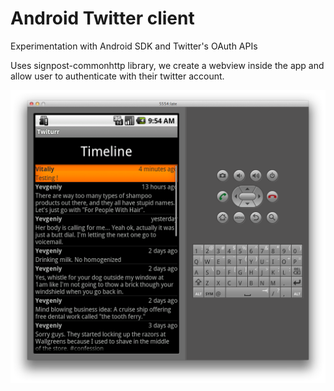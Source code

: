 Android Twitter client
============================

Experimentation with Android SDK and Twitter's OAuth APIs

Uses signpost-commonhttp library, we create a webview inside the app
and allow user to authenticate with their twitter account.

![](https://github.com/vitalius/Twiturr/raw/master/screen_shot.png)
